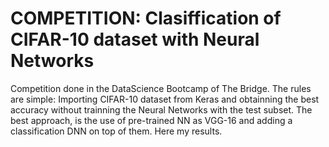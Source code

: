 # COMPETITION: Clasiffication of CIFAR-10 dataset with Neural Networks

Competition done in the DataScience Bootcamp of The Bridge. 
The rules are simple: Importing CIFAR-10 dataset from Keras and obtainning the best accuracy without trainning the Neural Networks with the test subset.
The best approach, is the use of pre-trained NN as VGG-16 and adding a classification DNN on top of them.
Here my results.
